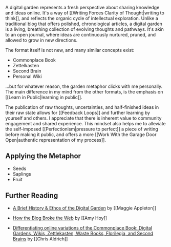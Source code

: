 A digital garden represents a fresh perspective about sharing knowledge and ideas online. It's a way of [[Writing Forces Clarity of Thought|writing to think]], and reflects the organic cycle of intellectual exploration. Unlike a traditional blog that offers polished, chronological articles, a digital garden is a living, breathing collection of evolving thoughts and pathways. It's akin to an open journal, where ideas are continuously nurtured, pruned, and allowed to grow in new directions.

The format itself is not new, and many similar concepts exist:

- Commonplace Book
- Zettelkasten
- Second Brain
- Personal Wiki

...but for whatever reason, the garden metaphor clicks with me personally. The main difference in my mind from the other formats, is the emphasis on [[Learn in Public|learning in public]].

The publication of raw thoughts, uncertainties, and half-finished ideas in their raw state allows for [[Feedback Loops]] and further learning by yourself and others. I appreciate that there is inherent value to community engagement and shared experience. This mindset also helps me to alleviate the self-imposed [[Perfectionism|pressure to perfect]] a piece of writing before making it public, and offers a more [[Work With the Garage Door Open|authentic representation of my process]].

## Applying the Metaphor

- Seeds
- Saplings
- Fruit

## Further Reading

* [A Brief History & Ethos of the Digital Garden](https://maggieappleton.com/garden-history) by [[Maggie Appleton]]

- [How the Blog Broke the Web](https://stackingthebricks.com/how-blogs-broke-the-web/) by [[Amy Hoy]]

* [Differentiating online variations of the Commonplace Book: Digital Gardens, Wikis, Zettlekasten, Waste Books, Florilegia, and Second Brains](https://boffosocko.com/2021/07/03/differentiating-online-variations-of-the-commonplace-book-digital-gardens-wikis-zettlekasten-waste-books-florilegia-and-second-brains/) by [[Chris Aldrich]]

